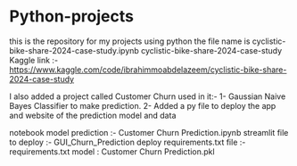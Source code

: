 # Python-projects
this is the repository for my projects using python the file name is cyclistic-bike-share-2024-case-study.ipynb
cyclistic-bike-share-2024-case-study Kaggle link :- https://www.kaggle.com/code/ibrahimmoabdelazeem/cyclistic-bike-share-2024-case-study

I also added a project called Customer Churn used in it:-
1- Gaussian Naive Bayes Classifier to make prediction.
2- Added a py file to deploy the app and website of the prediction model and data

notebook model prediction :- Customer Churn Prediction.ipynb
streamlit file to deploy :- GUI_Churn_Prediction
deploy requirements.txt file :- requirements.txt
model : Customer Churn Prediction.pkl
